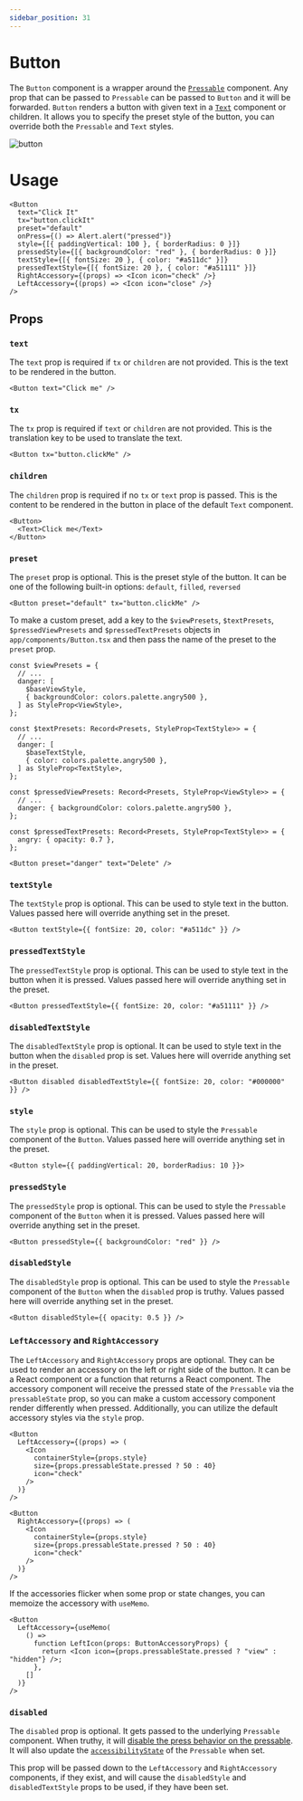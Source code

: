 ```yaml
---
sidebar_position: 31
---
```


# Button

The `Button` component is a wrapper around the [`Pressable`](https://reactnative.dev/docs/pressable) component. Any prop that can be passed to `Pressable` can be passed to `Button` and it will be forwarded. `Button` renders a button with given text in a [`Text`](./Text.md) component or children. It allows you to specify the preset style of the button, you can override both the `Pressable` and `Text` styles.

![button](../../../../../static/img/button-component.png)

# Usage

```tsx
<Button
  text="Click It"
  tx="button.clickIt"
  preset="default"
  onPress={() => Alert.alert("pressed")}
  style={[{ paddingVertical: 100 }, { borderRadius: 0 }]}
  pressedStyle={[{ backgroundColor: "red" }, { borderRadius: 0 }]}
  textStyle={[{ fontSize: 20 }, { color: "#a511dc" }]}
  pressedTextStyle={[{ fontSize: 20 }, { color: "#a51111" }]}
  RightAccessory={(props) => <Icon icon="check" />}
  LeftAccessory={(props) => <Icon icon="close" />}
/>
```

## Props

### `text`

The `text` prop is required if `tx` or `children` are not provided. This is the text to be rendered in the button.

```tsx
<Button text="Click me" />
```

### `tx`

The `tx` prop is required if `text` or `children` are not provided. This is the translation key to be used to translate the text.

```tsx
<Button tx="button.clickMe" />
```

### `children`

The `children` prop is required if no `tx` or `text` prop is passed. This is the content to be rendered in the button in place of the default `Text` component.

```tsx
<Button>
  <Text>Click me</Text>
</Button>
```

### `preset`

The `preset` prop is optional. This is the preset style of the button. It can be one of the following built-in options: `default`, `filled`, `reversed`

```tsx
<Button preset="default" tx="button.clickMe" />
```

To make a custom preset, add a key to the `$viewPresets`, `$textPresets`, `$pressedViewPresets` and `$pressedTextPresets` objects in `app/components/Button.tsx` and then pass the name of the preset to the `preset` prop.

```tsx
const $viewPresets = {
  // ...
  danger: [
    $baseViewStyle,
    { backgroundColor: colors.palette.angry500 },
  ] as StyleProp<ViewStyle>,
};

const $textPresets: Record<Presets, StyleProp<TextStyle>> = {
  // ...
  danger: [
    $baseTextStyle,
    { color: colors.palette.angry500 },
  ] as StyleProp<TextStyle>,
};

const $pressedViewPresets: Record<Presets, StyleProp<ViewStyle>> = {
  // ...
  danger: { backgroundColor: colors.palette.angry500 },
};

const $pressedTextPresets: Record<Presets, StyleProp<TextStyle>> = {
  angry: { opacity: 0.7 },
};
```

```tsx
<Button preset="danger" text="Delete" />
```

### `textStyle`

The `textStyle` prop is optional. This can be used to style text in the button. Values passed here will override anything set in the preset.

```tsx
<Button textStyle={{ fontSize: 20, color: "#a511dc" }} />
```

### `pressedTextStyle`

The `pressedTextStyle` prop is optional. This can be used to style text in the button when it is pressed. Values passed here will override anything set in the preset.

```tsx
<Button pressedTextStyle={{ fontSize: 20, color: "#a51111" }} />
```

### `disabledTextStyle`

The `disabledTextStyle` prop is optional. It can be used to style text in the button when the `disabled` prop is set. Values here will override anything set in the preset.

```tsx
<Button disabled disabledTextStyle={{ fontSize: 20, color: "#000000" }} />
```

### `style`

The `style` prop is optional. This can be used to style the `Pressable` component of the `Button`. Values passed here will override anything set in the preset.

```tsx
<Button style={{ paddingVertical: 20, borderRadius: 10 }}>
```

### `pressedStyle`

The `pressedStyle` prop is optional. This can be used to style the `Pressable` component of the `Button` when it is pressed. Values passed here will override anything set in the preset.

```tsx
<Button pressedStyle={{ backgroundColor: "red" }} />
```

### `disabledStyle`

The `disabledStyle` prop is optional. This can be used to style the `Pressable` component of the `Button` when the `disabled` prop is truthy. Values passed here will override anything set in the preset.

```tsx
<Button disabledStyle={{ opacity: 0.5 }} />
```

### `LeftAccessory` and `RightAccessory`

The `LeftAccessory` and `RightAccessory` props are optional. They can be used to render an accessory on the left or right side of the button. It can be a React component or a function that returns a React component. The accessory component will receive the pressed state of the `Pressable` via the `pressableState` prop, so you can make a custom accessory component render differently when pressed. Additionally, you can utilize the default accessory styles via the `style` prop.

```tsx
<Button
  LeftAccessory={(props) => (
    <Icon
      containerStyle={props.style}
      size={props.pressableState.pressed ? 50 : 40}
      icon="check"
    />
  )}
/>
```

```tsx
<Button
  RightAccessory={(props) => (
    <Icon
      containerStyle={props.style}
      size={props.pressableState.pressed ? 50 : 40}
      icon="check"
    />
  )}
/>
```

If the accessories flicker when some prop or state changes, you can memoize the accessory with `useMemo`.

```tsx
<Button
  LeftAccessory={useMemo(
    () =>
      function LeftIcon(props: ButtonAccessoryProps) {
        return <Icon icon={props.pressableState.pressed ? "view" : "hidden"} />;
      },
    []
  )}
/>
```

### `disabled`

The `disabled` prop is optional. It gets passed to the underlying `Pressable` component. When truthy, it will [disable the press behavior on the pressable](https://reactnative.dev/docs/pressable#disabled). It will also update the [`accessibilityState`](https://reactnative.dev/docs/0.72/touchablewithoutfeedback#accessibilitystate) of the `Pressable` when set.

This prop will be passed down to the `LeftAccessory` and `RightAccessory` components, if they exist, and will cause the `disabledStyle` and `disabledTextStyle` props to be used, if they have been set.

